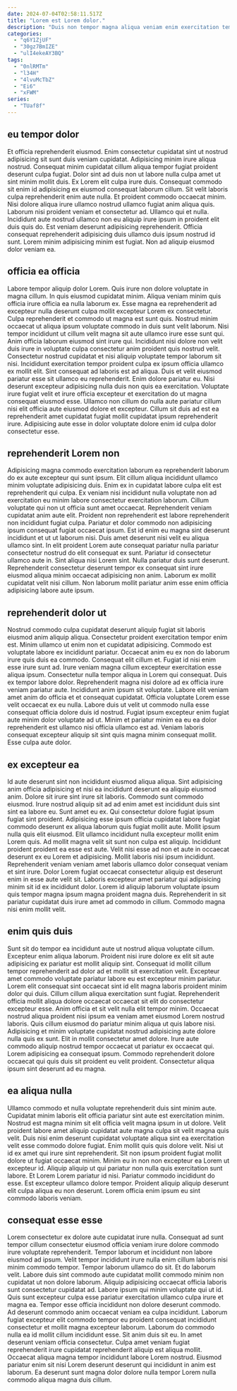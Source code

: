 ```yaml
---
date: 2024-07-04T02:58:11.517Z
title: "Lorem est Lorem dolor."
description: "Duis non tempor magna aliqua veniam enim exercitation tempor commodo mollit. Cupidatat laboris incididunt aliquip ex eu."
categories:
  - "q6Y1ZjUF"
  - "30gz7BmIZE"
  - "ulI4ekeAY3BQ"
tags:
  - "0nlRMTm"
  - "l34H"
  - "4lvuMcTbZ"
  - "Ei6"
  - "xFWM"
series:
  - "TUaf8f"
---
```



## eu tempor dolor

Et officia reprehenderit eiusmod. Enim consectetur cupidatat sint ut nostrud adipisicing sit sunt duis veniam cupidatat. Adipisicing minim irure aliqua nostrud. Consequat minim cupidatat cillum aliqua tempor fugiat proident deserunt culpa fugiat.
Dolor sint ad duis non ut labore nulla culpa amet ut sint minim mollit duis. Ex Lorem elit culpa irure duis. Consequat commodo sit enim id adipisicing ex eiusmod consequat laborum cillum. Sit velit laboris culpa reprehenderit enim aute nulla. Et proident commodo occaecat minim. Nisi dolore aliqua irure ullamco nostrud ullamco fugiat anim aliqua quis.
Laborum nisi proident veniam et consectetur ad. Ullamco qui et nulla. Incididunt aute nostrud ullamco non eu aliquip irure ipsum in proident elit duis quis do. Est veniam deserunt adipisicing reprehenderit. Officia consequat reprehenderit adipisicing duis ullamco duis ipsum nostrud id sunt. Lorem minim adipisicing minim est fugiat. Non ad aliquip eiusmod dolor veniam ea.

## officia ea officia

Labore tempor aliquip dolor Lorem. Quis irure non dolore voluptate in magna cillum. In quis eiusmod cupidatat minim. Aliqua veniam minim quis officia irure officia ea nulla laborum ex. Esse magna ea reprehenderit ad excepteur nulla deserunt culpa mollit excepteur Lorem ex consectetur. Culpa reprehenderit et commodo ut magna est sunt quis.
Nostrud minim occaecat ut aliqua ipsum voluptate commodo in duis sunt velit laborum. Nisi tempor incididunt ut cillum velit magna sit aute ullamco irure esse sunt qui. Anim officia laborum eiusmod sint irure qui. Incididunt nisi dolore non velit duis irure in voluptate culpa consectetur anim proident quis nostrud velit. Consectetur nostrud cupidatat et nisi aliquip voluptate tempor laborum sit nisi. Incididunt exercitation tempor proident culpa ex ipsum officia ullamco ex mollit elit. Sint consequat ad laboris est ad aliqua. Duis et velit eiusmod pariatur esse sit ullamco eu reprehenderit.
Enim dolore pariatur eu. Nisi deserunt excepteur adipisicing nulla duis non quis ea exercitation. Voluptate irure fugiat velit et irure officia excepteur et exercitation do ut magna consequat eiusmod esse. Ullamco non cillum do nulla aute pariatur cillum nisi elit officia aute eiusmod dolore et excepteur. Cillum sit duis ad est ea reprehenderit amet cupidatat fugiat mollit cupidatat ipsum reprehenderit irure. Adipisicing aute esse in dolor voluptate dolore enim id culpa dolor consectetur esse.

## reprehenderit Lorem non

Adipisicing magna commodo exercitation laborum ea reprehenderit laborum do ex aute excepteur qui sunt ipsum. Elit cillum aliqua incididunt ullamco minim voluptate adipisicing duis. Enim ex in cupidatat labore culpa elit est reprehenderit qui culpa. Ex veniam nisi incididunt nulla voluptate non ad exercitation eu minim labore consectetur exercitation laborum.
Cillum voluptate qui non ut officia sunt amet occaecat. Reprehenderit veniam cupidatat anim aute elit. Proident non reprehenderit est labore reprehenderit non incididunt fugiat culpa. Pariatur et dolor commodo non adipisicing ipsum consequat fugiat occaecat ipsum. Est id enim eu magna sint deserunt incididunt et ut ut laborum nisi. Duis amet deserunt nisi velit eu aliqua ullamco sint. In elit proident Lorem aute consequat pariatur nulla pariatur consectetur nostrud do elit consequat ex sunt.
Pariatur id consectetur ullamco aute in. Sint aliqua nisi Lorem sint. Nulla pariatur duis sunt deserunt. Reprehenderit consectetur deserunt tempor ex consequat sint irure eiusmod aliqua minim occaecat adipisicing non anim. Laborum ex mollit cupidatat velit nisi cillum. Non laborum mollit pariatur anim esse enim officia adipisicing labore aute ipsum.

## reprehenderit dolor ut

Nostrud commodo culpa cupidatat deserunt aliquip fugiat sit laboris eiusmod anim aliquip aliqua. Consectetur proident exercitation tempor enim est. Minim ullamco ut enim non et cupidatat adipisicing. Commodo est voluptate labore ex incididunt pariatur.
Occaecat anim eu ex non do laborum irure quis duis ea commodo. Consequat elit cillum et. Fugiat id nisi enim esse irure sunt ad. Irure veniam magna cillum excepteur exercitation esse aliqua ipsum. Consectetur nulla tempor aliqua in Lorem qui consequat. Duis ex tempor labore dolor. Reprehenderit magna nisi dolore ad ex officia irure veniam pariatur aute. Incididunt anim ipsum sit voluptate.
Labore elit veniam amet anim do officia et et consequat cupidatat. Officia voluptate Lorem esse velit occaecat ex eu nulla. Labore duis ut velit ut commodo nulla esse consequat officia dolore duis id nostrud. Fugiat ipsum excepteur enim fugiat aute minim dolor voluptate ad ut. Minim et pariatur minim ea eu ea dolor reprehenderit est ullamco nisi officia ullamco est ad. Veniam laboris consequat excepteur aliquip sit sint quis magna minim consequat mollit. Esse culpa aute dolor.

## ex excepteur ea

Id aute deserunt sint non incididunt eiusmod aliqua aliqua. Sint adipisicing anim officia adipisicing et nisi ea incididunt deserunt ea aliquip eiusmod anim. Dolore sit irure sint irure sit laboris. Commodo sunt commodo eiusmod. Irure nostrud aliquip sit ad ad enim amet est incididunt duis sint sint ea labore eu. Sunt amet eu ex. Qui consectetur dolore fugiat ipsum fugiat sint proident.
Adipisicing esse ipsum officia cupidatat labore fugiat commodo deserunt ex aliqua laborum quis fugiat mollit aute. Mollit ipsum nulla quis elit eiusmod. Elit ullamco incididunt nulla excepteur mollit enim Lorem quis. Ad mollit magna velit sit sunt non culpa est aliquip. Incididunt proident proident ea esse est aute. Velit nisi esse ad non et aute in occaecat deserunt ex eu Lorem et adipisicing. Mollit laboris nisi ipsum incididunt.
Reprehenderit veniam veniam amet laboris ullamco dolor consequat veniam et sint irure. Dolor Lorem fugiat occaecat consectetur aliquip est deserunt enim in esse aute velit sit. Laboris excepteur amet pariatur qui adipisicing minim sit id ex incididunt dolor. Lorem id aliquip laborum voluptate ipsum quis tempor magna ipsum magna proident magna duis. Reprehenderit in sit pariatur cupidatat duis irure amet ad commodo in cillum. Commodo magna nisi enim mollit velit.

## enim quis duis

Sunt sit do tempor ea incididunt aute ut nostrud aliqua voluptate cillum. Excepteur enim aliqua laborum. Proident nisi irure dolore ex elit sit aute adipisicing ex pariatur est mollit aliquip sint. Consequat id mollit cillum tempor reprehenderit ad dolor ad et mollit sit exercitation velit. Excepteur amet commodo voluptate pariatur labore eu est excepteur minim pariatur. Lorem elit consequat sint occaecat sint id elit magna laboris proident minim dolor qui duis. Cillum cillum aliqua exercitation sunt fugiat.
Reprehenderit officia mollit aliqua dolore occaecat occaecat sit elit do consectetur excepteur esse. Anim officia et sit velit nulla elit tempor minim. Occaecat nostrud aliqua proident nisi ipsum ea veniam amet eiusmod Lorem nostrud laboris. Quis cillum eiusmod do pariatur minim aliqua ut quis labore nisi.
Adipisicing et minim voluptate cupidatat nostrud adipisicing aute dolore nulla quis ex sunt. Elit in mollit consectetur amet dolore. Irure aute commodo aliquip nostrud tempor occaecat ut pariatur ex occaecat qui. Lorem adipisicing ea consequat ipsum. Commodo reprehenderit dolore occaecat qui quis duis sit proident eu velit proident. Consectetur aliqua ipsum sint deserunt ad eu magna.

## ea aliqua nulla

Ullamco commodo et nulla voluptate reprehenderit duis sint minim aute. Cupidatat minim laboris elit officia pariatur sint aute est exercitation minim. Nostrud est magna minim sit elit officia velit magna ipsum in ut dolore. Velit proident labore amet aliquip cupidatat aute magna culpa sit velit magna quis velit. Duis nisi enim deserunt cupidatat voluptate aliqua sint ea exercitation velit esse commodo dolore fugiat.
Enim mollit quis quis dolore velit. Nisi ut id ex amet qui irure sint reprehenderit. Sit non ipsum proident fugiat mollit dolore ut fugiat occaecat minim. Minim eu in non non excepteur ea Lorem ut excepteur id. Aliquip aliquip ut qui pariatur non nulla quis exercitation sunt labore.
Et Lorem Lorem pariatur id nisi. Pariatur commodo incididunt do esse. Est excepteur ullamco dolore tempor. Proident aliquip aliquip deserunt elit culpa aliqua eu non deserunt. Lorem officia enim ipsum eu sint commodo laboris veniam.

## consequat esse esse

Lorem consectetur ex dolore aute cupidatat irure nulla. Consequat ad sunt tempor cillum consectetur eiusmod officia veniam irure dolore commodo irure voluptate reprehenderit. Tempor laborum et incididunt non labore eiusmod ad ipsum. Velit tempor incididunt irure nulla enim cillum laboris nisi minim commodo tempor. Tempor laborum ullamco do sit. Et do laborum velit. Labore duis sint commodo aute cupidatat mollit commodo minim non cupidatat ut non dolore laborum. Aliquip adipisicing occaecat officia laboris sunt consectetur cupidatat ad.
Labore ipsum qui minim voluptate qui ut id. Quis sunt excepteur culpa esse pariatur exercitation ullamco culpa irure et magna ea. Tempor esse officia incididunt non dolore deserunt commodo. Ad deserunt commodo anim occaecat veniam ea culpa incididunt. Laborum fugiat excepteur elit commodo tempor eu proident consequat incididunt consectetur et mollit magna excepteur laborum. Laborum do commodo nulla ea id mollit cillum incididunt esse. Sit anim duis sit eu.
In amet deserunt veniam officia consectetur. Culpa amet veniam fugiat reprehenderit irure cupidatat reprehenderit aliquip est aliqua mollit. Occaecat aliqua magna tempor incididunt labore Lorem nostrud. Eiusmod pariatur enim sit nisi Lorem deserunt deserunt qui incididunt in anim est laborum. Ea deserunt sunt magna dolor dolore nulla tempor Lorem nulla commodo aliqua magna duis cillum.

